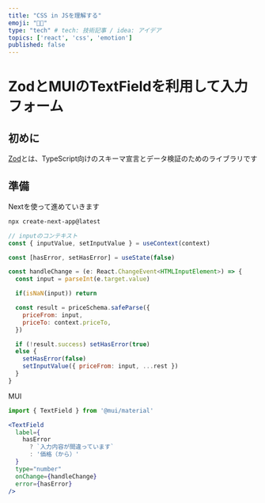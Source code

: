 ```yaml
---
title: "CSS in JSを理解する"
emoji: "👩‍🎤"
type: "tech" # tech: 技術記事 / idea: アイデア
topics: ['react', 'css', 'emotion']
published: false
---
```


# ZodとMUIのTextFieldを利用して入力フォーム

## 初めに

[Zod](https://zod.dev/)とは、TypeScript向けのスキーマ宣言とデータ検証のためのライブラリです


## 準備

Nextを使って進めていきます

```bash
npx create-next-app@latest
```

```jsx
// inputのコンテキスト
const { inputValue, setInputValue } = useContext(context)

const [hasError, setHasError] = useState(false)
```

```jsx
const handleChange = (e: React.ChangeEvent<HTMLInputElement>) => {
  const input = parseInt(e.target.value)

  if(isNaN(input)) return

  const result = priceSchema.safeParse({
    priceFrom: input,
    priceTo: context.priceTo,
  })

  if (!result.success) setHasError(true)
  else {
    setHasError(false)
    setInputValue({ priceFrom: input, ...rest })
  }
}
```

MUI

```jsx
import { TextField } from '@mui/material'

<TextField
  label={
    hasError
      ? `入力内容が間違っています`
      : '価格（から）'
  }
  type="number"
  onChange={handleChange}
  error={hasError}
/>
```
